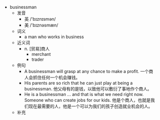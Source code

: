 - businessman
  - 发音
    - 英 /'bɪznɪsmən/
    - 美 /'bɪznəsmæn/
  - 词义
      - a man who works in business
  - 近义词
    - n. [贸易]商人
      - merchant
      - trader
  - 例句
    - A businessman will grasp at any chance to make a profit. 一个商人会抓住任何一个机会赚钱。
    - His parents are so rich that he can just play at being a businessman. 他父母有的是钱，以致他可以敷衍了事地作个商人。
    - He is a businessman ... and that is what we need right now. Someone who can create jobs for our kids. 他是个商人，也就是我们现在最需要的人，他是一个可以为我们的孩子创造就业机会的人。
  - 补充
